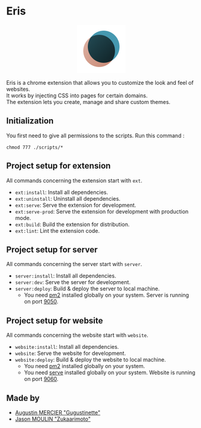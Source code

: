 # Eris
<p align="center">
    <img src="src/assets/logo.png">
</p>

Eris is a chrome extension that allows you to customize the look and feel of websites.<br>
It works by injecting CSS into pages for certain domains.<br>
The extension lets you create, manage and share custom themes.

## Initialization
You first need to give all permissions to the scripts.
Run this command :
```
chmod 777 ./scripts/*
```

## Project setup for extension
All commands concerning the extension start with `ext`.
- `ext:install`: Install all dependencies.
- `ext:uninstall`: Uninstall all dependencies.
- `ext:serve`: Serve the extension for development.
- `ext:serve-prod`: Serve the extension for development with production mode.
- `ext:build`: Build the extension for distribution.
- `ext:lint`: Lint the extension code.

## Project setup for server
All commands concerning the server start with `server`.
- `server:install`: Install all dependencies.
- `server:dev`: Serve the server for development.
- `server:deploy`: Build & deploy the server to local machine.
    - You need [pm2](https://www.npmjs.com/package/pm2) installed globally on your system.
Server is running on port [9050](http://localhost:9050/).

## Project setup for website
All commands concerning the website start with `website`.
- `website:install`: Install all dependencies.
- `website`: Serve the website for development.
- `website:deploy`: Build & deploy the website to local machine.
    - You need [pm2](https://www.npmjs.com/package/pm2) installed globally on your system.
    - You need [serve](https://www.npmjs.com/package/serve) installed globally on your system.
Website is running on port [9060](http://localhost:9060/).

## Made by
- [Augustin MERCIER "Gugustinette"]( https://twitter.com/gugustinette )
- [Jason MOULIN "Zukaarimoto"]( https://sallt.fr )
